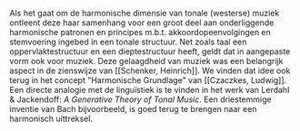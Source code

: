 Als het gaat om de harmonische dimensie van 
tonale (westerse) muziek ontleent deze haar  samenhang voor een groot deel aan onderliggende harmonische patronen en principes m.b.t. akkoordopeenvolgingen en stemvoering ingebed in een tonale structuur. 
Net zoals taal een oppervlaktestructuur en een dieptestructuur heeft, geldt dat in aangepaste vorm ook voor muziek. 
Deze gelaagdheid van muziek was een belangrijk aspect in de zienswijze van [[Schenker, Heinrich]].
We vinden dat idee ook terug in het concept "Harmonische Grundlage" van [[Czaczkes, Ludwig]]. Een directe analogie met de linguïstiek is te vinden in het werk van Lerdahl & Jackendoff: *A Generative Theory of Tonal Music*.
Een driestemmige inventie van Bach bijvoorbeeld, is goed terug te brengen naar een harmonisch uittreksel. 
